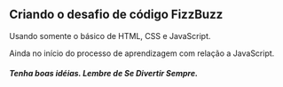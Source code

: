 ## Criando o desafio de código FizzBuzz

Usando somente o básico de HTML, CSS e JavaScript.

Ainda no início do processo de aprendizagem com relação a JavaScript.



##### Tenha boas idéias. Lembre de **Se Divertir Sempre**.

